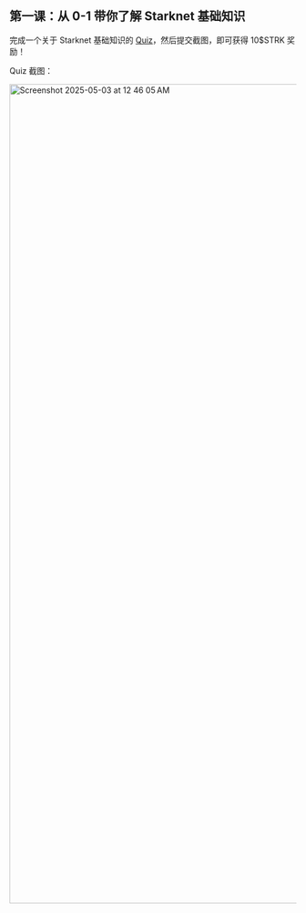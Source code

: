 ## 第一课：从 0-1 带你了解 Starknet 基础知识

完成一个关于 Starknet 基础知识的 [Quiz](https://openbuild.xyz/quiz/2025041601)，然后提交截图，即可获得 10\$STRK 奖励！

Quiz 截图： 

<img width="1440" alt="Screenshot 2025-05-03 at 12 46 05 AM" src="https://github.com/user-attachments/assets/624e0cb1-41a9-4029-91c2-49c6df6df71d" />
